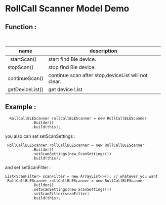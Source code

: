 # RollCall Scanner Model Demo


## Function :
<br>

|       name       |       description         |
|    -----------   |    -------------------    |
|   startScan()   |  start find Ble device.|
|     stopScan()    |  stop find Ble device.    |
|    continueScan() |  continue scan after stop,deviceList will not clear.|
|   getDeviceList() |  get device List         |



## Example :

      RollCallBLEScanner rollCallBLEScanner = new RollCallBLEScanner
                .Builder()
                .build(this);
                
                
                

you also can set setScanSettings :

     RollCallBLEScanner rollCallBLEScanner = new RollCallBLEScanner
                .Builder()
                .setScanSettings(new ScanSettings())
                .build(this);

and set setScanFilter :

    List<ScanFilter> scanFilter = new ArrayList<>(); // whatever you want
     RollCallBLEScanner rollCallBLEScanner = new RollCallBLEScanner
                .Builder()
                .setScanSettings(new ScanSettings())
                .setScanFilter(scanFilter)
                .build(this);
